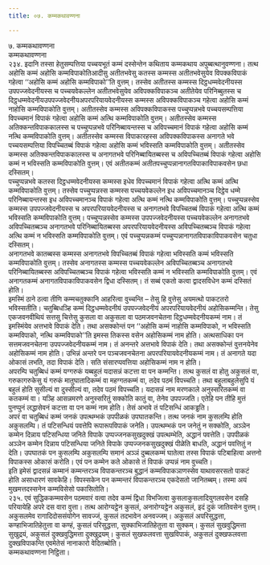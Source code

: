 ```yaml
---
title: ०७. कम्मकथावण्णना

---
```

७. कम्मकथावण्णना  
कम्मकथावण्णना  
२३४. इदानि तस्सा हेतुसम्पत्तिया पच्चयभूतं कम्मं दस्सेन्तेन कथिताय कम्मकथाय अपुब्बत्थानुवण्णना। तत्थ अहोसि कम्मं अहोसि कम्मविपाकोतिआदीसु अतीतभवेसु कतस्स कम्मस्स अतीतभवेसुयेव विपक्कविपाकं गहेत्वा ‘‘अहोसि कम्मं अहोसि कम्मविपाको’’ति वुत्तम्। तस्सेव अतीतस्स कम्मस्स दिट्ठधम्मवेदनीयस्स उपपज्जवेदनीयस्स च पच्चयवेकल्लेन अतीतभवेसुयेव अविपक्कविपाकञ्च अतीतेयेव परिनिब्बुतस्स च दिट्ठधम्मवेदनीयउपपज्जवेदनीयअपरपरियायवेदनीयस्स कम्मस्स अविपक्कविपाकञ्च गहेत्वा अहोसि कम्मं नाहोसि कम्मविपाकोति वुत्तम्। अतीतस्सेव कम्मस्स अविपक्कविपाकस्स पच्चुप्पन्नभवे पच्चयसम्पत्तिया विपच्चमानं विपाकं गहेत्वा अहोसि कम्मं अत्थि कम्मविपाकोति वुत्तम्। अतीतस्सेव कम्मस्स अतिक्कन्तविपाककालस्स च पच्चुप्पन्नभवे परिनिब्बायन्तस्स च अविपच्चमानं विपाकं गहेत्वा अहोसि कम्मं नत्थि कम्मविपाकोति वुत्तम्। अतीतस्सेव कम्मस्स विपाकारहस्स अविपक्कविपाकस्स अनागते भवे पच्चयसम्पत्तिया विपच्चितब्बं विपाकं गहेत्वा अहोसि कम्मं भविस्सति कम्मविपाकोति वुत्तम्। अतीतस्सेव कम्मस्स अतिक्कन्तविपाककालस्स च अनागतभवे परिनिब्बायितब्बस्स च अविपच्चितब्बं विपाकं गहेत्वा अहोसि कम्मं न भविस्सति कम्मविपाकोति वुत्तम्। एवं अतीतकम्मं अतीतपच्चुप्पन्नानागतविपाकाविपाकवसेन छधा दस्सितम्।  
पच्चुप्पन्नभवे कतस्स दिट्ठधम्मवेदनीयस्स कम्मस्स इधेव विपच्चमानं विपाकं गहेत्वा अत्थि कम्मं अत्थि कम्मविपाकोति वुत्तम्। तस्सेव पच्चुप्पन्नस्स कम्मस्स पच्चयवेकल्लेन इध अविपच्चमानञ्च दिट्ठेव धम्मे परिनिब्बायन्तस्स इध अविपच्चमानञ्च विपाकं गहेत्वा अत्थि कम्मं नत्थि कम्मविपाकोति वुत्तम्। पच्चुप्पन्नस्सेव कम्मस्स उपपज्जवेदनीयस्स च अपरपरियायवेदनीयस्स च अनागतभवे विपच्चितब्बं विपाकं गहेत्वा अत्थि कम्मं भविस्सति कम्मविपाकोति वुत्तम्। पच्चुप्पन्नस्सेव कम्मस्स उपपज्जवेदनीयस्स पच्चयवेकल्लेन अनागतभवे अविपच्चितब्बञ्च अनागतभवे परिनिब्बायितब्बस्स अपरपरियायवेदनीयस्स अविपच्चितब्बञ्च विपाकं गहेत्वा अत्थि कम्मं न भविस्सति कम्मविपाकोति वुत्तम्। एवं पच्चुप्पन्नकम्मं पच्चुप्पन्नानागतविपाकाविपाकवसेन चतुधा दस्सितम्।  
अनागतभवे कातब्बस्स कम्मस्स अनागतभवे विपच्चितब्बं विपाकं गहेत्वा भविस्सति कम्मं भविस्सति कम्मविपाकोति वुत्तम्। तस्सेव अनागतस्स कम्मस्स पच्चयवेकल्लेन अविपच्चितब्बञ्च अनागतभवे परिनिब्बायितब्बस्स अविपच्चितब्बञ्च विपाकं गहेत्वा भविस्सति कम्मं न भविस्सति कम्मविपाकोति वुत्तम्। एवं अनागतकम्मं अनागतविपाकाविपाकवसेन द्विधा दस्सितम्। तं सब्बं एकतो कत्वा द्वादसविधेन कम्मं दस्सितं होति।  
इमस्मिं ठाने ठत्वा तीणि कम्मचतुक्कानि आहरित्वा वुच्चन्ति – तेसु हि वुत्तेसु अयमत्थो पाकटतरो भविस्सतीति। चतुब्बिधञ्हि कम्मं दिट्ठधम्मवेदनीयं उपपज्जवेदनीयं अपरपरियायवेदनीयं अहोसिकम्मन्ति। तेसु एकजवनवीथियं सत्तसु चित्तेसु कुसला वा अकुसला वा पठमजवनचेतना दिट्ठधम्मवेदनीयकम्मं नाम। तं इमस्मिंयेव अत्तभावे विपाकं देति। तथा असक्कोन्तं पन ‘‘अहोसि कम्मं नाहोसि कम्मविपाको, न भविस्सति कम्मविपाको, नत्थि कम्मविपाको’’ति इमस्स तिकस्स वसेन अहोसिकम्मं नाम होति। अत्थसाधिका पन सत्तमजवनचेतना उपपज्जवेदनीयकम्मं नाम। तं अनन्तरे अत्तभावे विपाकं देति। तथा असक्कोन्तं वुत्तनयेनेव अहोसिकम्मं नाम होति। उभिन्नं अन्तरे पन पञ्चजवनचेतना अपरपरियायवेदनीयकम्मं नाम। तं अनागते यदा ओकासं लभति, तदा विपाकं देति। सति संसारप्पवत्तिया अहोसिकम्मं नाम न होति।  
अपरम्पि चतुब्बिधं कम्मं यग्गरुकं यब्बहुलं यदासन्नं कटत्ता वा पन कम्मन्ति। तत्थ कुसलं वा होतु अकुसलं वा, गरुकागरुकेसु यं गरुकं मातुघातादिकम्मं वा महग्गतकम्मं वा, तदेव पठमं विपच्चति। तथा बहुलाबहुलेसुपि यं बहुलं होति सुसील्यं वा दुस्सील्यं वा, तदेव पठमं विपच्चति। यदासन्नं नाम मरणकाले अनुस्सरितकम्मं वा कतकम्मं वा। यञ्हि आसन्नमरणे अनुस्सरितुं सक्कोति कातुं वा, तेनेव उपपज्जति। एतेहि पन तीहि मुत्तं पुनप्पुनं लद्धासेवनं कटत्ता वा पन कम्मं नाम होति। तेसं अभावे तं पटिसन्धिं आकड्ढति।  
अपरं वा चतुब्बिधं कम्मं जनकं उपत्थम्भकं उपपीळकं उपघातकन्ति। तत्थ जनकं नाम कुसलम्पि होति अकुसलम्पि। तं पटिसन्धियं पवत्तेपि रूपारूपविपाकं जनेति। उपत्थम्भकं पन जनेतुं न सक्कोति, अञ्ञेन कम्मेन दिन्नाय पटिसन्धिया जनिते विपाके उप्पज्जनकसुखदुक्खं उपत्थम्भेति, अद्धानं पवत्तेति। उपपीळकं अञ्ञेन कम्मेन दिन्नाय पटिसन्धिया जनिते विपाके उप्पज्जनकसुखदुक्खं पीळेति बाधति, अद्धानं पवत्तितुं न देति। उपघातकं पन कुसलम्पि अकुसलम्पि समानं अञ्ञं दुब्बलकम्मं घातेत्वा तस्स विपाकं पटिबाहित्वा अत्तनो विपाकस्स ओकासं करोति। एवं पन कम्मेन कते ओकासे तं विपाकं उप्पन्नं नाम वुच्चति।  
इति इमेसं द्वादसन्नं कम्मानं कम्मन्तरञ्च विपाकन्तरञ्च बुद्धानं कम्मविपाकञाणस्सेव याथावसरसतो पाकटं होति असाधारणं सावकेहि। विपस्सकेन पन कम्मन्तरं विपाकन्तरञ्च एकदेसतो जानितब्बम्। तस्मा अयं मुखमत्तदस्सनेन कम्मविसेसो पकासितोति।  
२३५. एवं सुद्धिककम्मवसेन पठमवारं वत्वा तदेव कम्मं द्विधा विभजित्वा कुसलाकुसलादियुगलवसेन दसहि परियायेहि अपरे दस वारा वुत्ता। तत्थ आरोग्यट्ठेन कुसलं, अनारोग्यट्ठेन अकुसलं, इदं दुकं जातिवसेन वुत्तम्। अकुसलमेव रागादिदोससंयोगेन सावज्जं, कुसलं तदभावेन अनवज्जम्। अकुसलं अपरिसुद्धत्ता, कण्हाभिजातिहेतुत्ता वा कण्हं, कुसलं परिसुद्धत्ता, सुक्काभिजातिहेतुत्ता वा सुक्कम्। कुसलं सुखवुद्धिमत्ता सुखुद्रयं, अकुसलं दुक्खवुद्धिमत्ता दुक्खुद्रयम्। कुसलं सुखफलवत्ता सुखविपाकं, अकुसलं दुक्खफलवत्ता दुक्खविपाकन्ति एवमेतेसं नानाकारो वेदितब्बोति।  
कम्मकथावण्णना निट्ठिता।  
